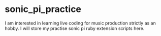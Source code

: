 # sonic_pi_practice
I am interested in learning live coding for music production strictly as an hobby. I will store my practise sonic pi ruby extension scripts here.
